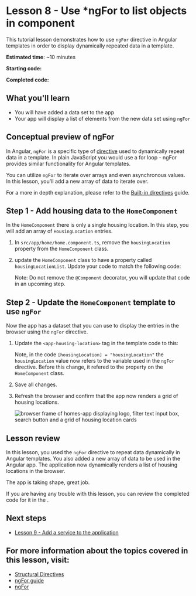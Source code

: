 # Lesson 8 - Use *ngFor to list objects in component
This tutorial lesson demonstrates how to use `ngFor` directive in Angular templates in order to display dynamically repeated data in a template.

**Estimated time**: ~10 minutes

**Starting code:** <live-example name="first-app-lesson-07"></live-example>

**Completed code:** <live-example name="first-app-lesson-08"></live-example>

## What you'll learn
* You will have added a data set to the app
* Your app will display a list of elements from the new data set using `ngFor`

## Conceptual preview of ngFor
In Angular, `ngFor` is a specific type of [directive](guide/built-in-directives) used to dynamically repeat data in a template. In plain JavaScript you would use a for loop - ngFor provides similar functionality for Angular templates.

You can utilize `ngFor` to iterate over arrays and even asynchronous values. In this lesson, you'll add a new array of data to iterate over.

For a more in depth explanation, please refer to the [Built-in directives](guide/built-in-directives#ngFor) guide.

## Step 1 - Add housing data to the `HomeComponent`

In the `HomeComponent` there is only a single housing location. In this step, you will add an array of `HousingLocation` entries.

1.  In `src/app/home/home.component.ts`, remove the `housingLocation` property from the `HomeComponent` class.
1.  update the `HomeComponent` class to have a property called `housingLocationList`. Update your code to match the following code:
    <code-example header="Add housingLocationList property" path="first-app-lesson-08/src/app/home/home.component.ts" region="housing-list-entries"></code-example>

    Note: Do not remove the `@Component` decorator, you will update that code in an upcoming step.

## Step 2 - Update the `HomeComponent` template to use `ngFor`
Now the app has a dataset that you can use to display the entries in the browser using the `ngFor` directive. 

1.  Update the `<app-housing-location>` tag in the template code to this:
    <code-example header="Add ngFor to HomeComponent template" path="first-app-lesson-08/src/app/home/home.component.ts" region="add-ngFor"></code-example>

    Note, in the code `[housingLocation] = "housingLocation"` the `housingLocation` value now refers to the variable used in the `ngFor` directive. Before this change, it refered to the property on the `HomeComponent` class.

1.  Save all changes.

1.  Refresh the browser and confirm that the app now renders a grid of housing locations.

    <section class="lightbox">
    <img alt="browser frame of homes-app displaying logo, filter text input box, search button and a grid of housing location cards" src="generated/images/guide/faa/homes-app-lesson-08-step-2.png">
    </section>

## Lesson review
In this lesson, you used the `ngFor` directive to repeat data dynamically in Angular templates. You also added a new array of data to be used in the Angular app. The application now dynamically renders a list of housing locations in the browser. 

The app is taking shape, great job.

If you are having any trouble with this lesson, you can review the completed code for it in the <live-example></live-example>.

## Next steps

* [Lesson 9 - Add a service to the application](tutorial/first-app/first-app-lesson-09)

## For more information about the topics covered in this lesson, visit:
* [Structural Directives](/guide/structural-directives)
* [ngFor guide](/guide/built-in-directives#ngFor)
* [ngFor](/api/common/NgFor)